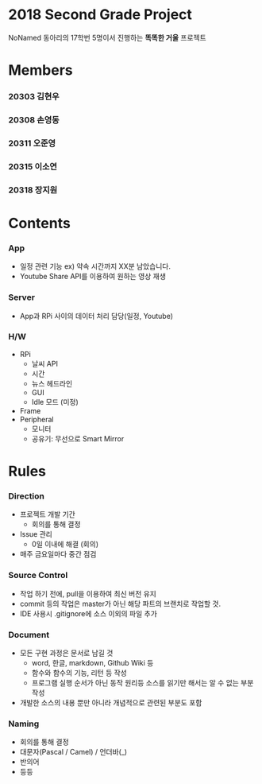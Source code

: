 # 2018 Second Grade Project

NoNamed 동아리의 17학번 5명이서 진행하는 **똑똑한 거울** 프로젝트

# Members

### 20303 김현우
### 20308 손영동
### 20311 오준영
### 20315 이소연
### 20318 장지원

# Contents

### App
- 일정 관련 기능
  ex) 약속 시간까지 XX분 남았습니다.
- Youtube Share API를 이용하여 원하는 영상 재생

### Server
- App과 RPi 사이의 데이터 처리 담당(일정, Youtube)

### H/W
- RPi
    - 날씨 API
    - 시간
    - 뉴스 헤드라인
    - GUI
    - Idle 모드 (미정)
- Frame
- Peripheral
    - 모니터
    - 공유기: 무선으로 Smart Mirror

# Rules

### Direction
- 프로젝트 개발 기간
    - 회의를 통해 결정 
- Issue 관리
    - 0일 이내에 해결 (회의)
- 매주 금요일마다 중간 점검

### Source Control
- 작업 하기 전에, pull을 이용하여 최신 버전 유지
- commit 등의 작업은 master가 아닌 해당 파트의 브랜치로 작업할 것.
- IDE 사용시 .gitignore에 소스 이외의 파일 추가

### Document
- 모든 구현 과정은 문서로 남길 것
    - word, 한글, markdown, Github Wiki 등
    - 함수와 함수의 기능, 리턴 등 작성
    - 프로그램 실행 순서가 아닌 동작 원리등 소스를 읽기만 해서는 알 수 없는 부분 작성
- 개발한 소스의 내용 뿐만 아니라 개념적으로 관련된 부분도 포함

### Naming
- 회의를 통해 결정
- 대문자(Pascal / Camel) / 언더바(_)
- 반의어
- 등등
